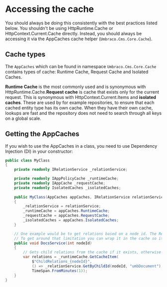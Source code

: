 # Accessing the cache

You should always be doing this consistently with the best practices listed below. You shouldn't be using HttpRuntime.Cache or HttpContext.Current.Cache directly. Instead, you should always be accessing it via the AppCaches cache helper (`Umbraco.Cms.Core.Cache`).

## Cache types

The `AppCaches` which can be found in namespace `Umbraco.Cms.Core.Cache` contains types of cache: Runtime Cache, Request Cache and Isolated Caches.

**Runtime Cache** is the most commonly used and is synonymous with HttpRuntime.Cache.**Request cache** is cache that exists only for the current request. This is synonymous with HttpContext.Current.Items and **isolated caches**. These are used by for example repositories, to ensure that each cached entity type has its own cache. When they have their own cache, lookups are fast and the repository does not need to search through all keys on a global scale.

## Getting the AppCaches

If you wish to use the AppCaches in a class, you need to use Dependency Injection (DI) in your constructor:

```csharp
public class MyClass
{
    private readonly IRelationService _relationService;

    private readonly IAppPolicyCache _runtimeCache;
    private readonly IAppCache _requestCache;
    private readonly IsolatedCaches _isolatedCaches;
    
    public MyClass(AppCaches appCaches, IRelationService relationService)
    {
        _relationService = relationService;
        _runtimeCache = appCaches.RuntimeCache;
        _requestCache = appCaches.RequestCache;
        _isolatedCaches = appCaches.IsolatedCaches;
    }

    // One example would be to get relations based on a node id. The RelationService hits the database each time and is not something you should call fx from a view that could get hit many times.
    // To get around that limitation you can wrap it in the cache so it only has to retrieve the value from the db once every minute (or whatever you set the timespan to).
    public void DocsService(int nodeId)
    {
        // Gets child relations from the cache if it exists, otherwise gets them and caches them for 1 min.
        var relations = _runtimeCache.GetCacheItem(
            $"ChildRelations_{nodeId}",
            () => _relationService.GetByChildId(nodeId, "umbDocument"), 
            TimeSpan.FromMinutes(1));
    }
}
```
